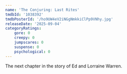 ```yaml
---
name: 'The Conjuring: Last Rites'
tmdbId: '1038392'
tmdbPosterId: '/ho9UW4eV2iNGgNmkkiClPp9VNhy.jpg'
releaseDate: '2025-09-04'
categoryRatings:
    gore: 0
    creepy: 0
    jumpscares: 0
    suspense: 0
    psychological: 0
---
```

The next chapter in the story of Ed and Lorraine Warren.
